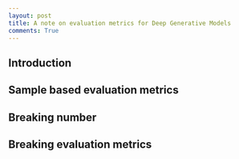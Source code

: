 ```yaml
---
layout: post
title: A note on evaluation metrics for Deep Generative Models
comments: True
---
```


## Introduction

## Sample based evaluation metrics

## Breaking number

## Breaking evaluation metrics
